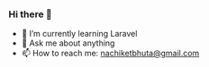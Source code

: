 ### Hi there 👋
- 🌱 I’m currently learning Laravel
- 💬 Ask me about anything
- 📫 How to reach me: nachiketbhuta@gmail.com
